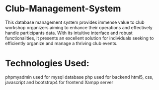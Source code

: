 # Club-Management-System
This database management system provides immense value to club workshop organizers aiming to enhance their operations and effectively handle participants data. With its intuitive interface and robust functionalities, it presents an excellent solution for individuals seeking to efficiently organize and manage a thriving club events.
# Technologies Used:
phpmyadmin used for mysql database
php used for backend
html5, css, javascript and bootstrap4 for frontend
Xampp server
